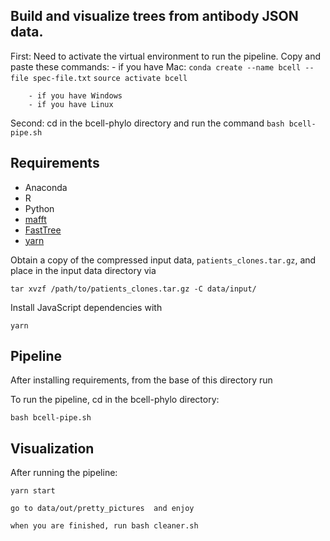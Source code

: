 ## Build and visualize trees from antibody JSON data. ##



First:
	Need to activate the virtual environment to run the pipeline.
	Copy and paste these commands:
		- if you have Mac:
		`conda create --name bcell --file spec-file.txt`
		`source activate bcell`
		
		- if you have Windows
		- if you have Linux

Second: 
	cd in the bcell-phylo directory and run the command 
	`bash bcell-pipe.sh`
	
## Requirements

- Anaconda 
- R 
- Python 
- [mafft](https://mafft.cbrc.jp/alignment/software/)
- [FastTree](http://www.microbesonline.org/fasttree/)
- [yarn](https://yarnpkg.com/en/)

Obtain a copy of the compressed input data, `patients_clones.tar.gz`, and place in the input data directory via

```
tar xvzf /path/to/patients_clones.tar.gz -C data/input/
```

Install JavaScript dependencies with

```
yarn
```

## Pipeline

After installing requirements, from the base of this directory run

To run the pipeline, cd in the bcell-phylo directory:
```
bash bcell-pipe.sh
```

## Visualization

After running the pipeline:

```
yarn start
```

```
go to data/out/pretty_pictures  and enjoy
```

```
when you are finished, run bash cleaner.sh
```
